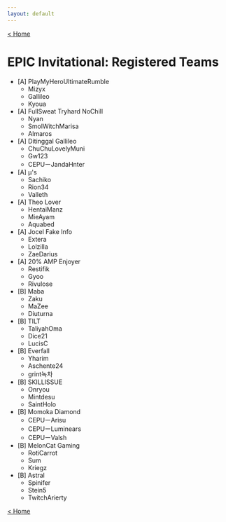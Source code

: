 ```yaml
---
layout: default
---
```


[< Home](https://kanziebub.github.io/SurvivalProtocol/)

# **EPIC Invitational: Registered Teams**

- [A] PlayMyHeroUltimateRumble
  - Mizyx
  - Gallileo
  - Kyoua
- [A] FullSweat Tryhard NoChill 
  - Nyan
  - SmolWitchMarisa
  - Almaros
- [A] Ditinggal Gallileo
  - ChuChuLovelyMuni
  - Gw123
  - CEPUーJandaHnter
- [A] µ's
  - Sachiko
  - Rion34
  - Valleth
- [A] Theo Lover
  - HentaiManz
  - MieAyam
  - Aquabed
- [A] Jocel Fake Info
  - Extera
  - Lolzilla
  - ZaeDarius
- [A] 20% AMP Enjoyer
  - Restifik
  - Gyoo
  - Rivulose
- [B] Maba
  - Zaku
  - MaZee
  - Diuturna
- [B] TILT
  - TaliyahOma
  - Dice21
  - LucisC
- [B] Everfall
  - Yharim
  - Aschente24
  - grint녹차
- [B] SKILLISSUE 
  - Onryou
  - Mintdesu
  - SaintHolo
- [B] Momoka Diamond
  - CEPUーArisu
  - CEPUーLuminears
  - CEPUーValsh
- [B] MelonCat Gaming
  - RotiCarrot
  - Sum
  - Kriegz
- [B] Astral
  - Spinifer
  - Stein5
  - TwitchArierty

[< Home](https://kanziebub.github.io/SurvivalProtocol/)
